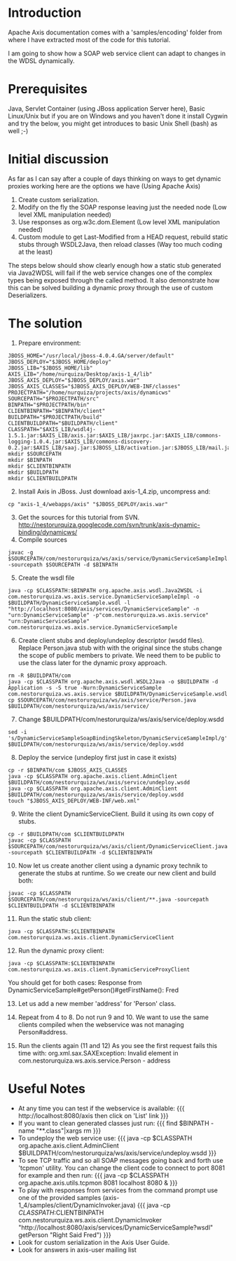 # Introduction

Apache Axis documentation comes with a 'samples/encoding' folder from where I have extracted most of the code for this tutorial.

I am going to show how a SOAP web service client can adapt to changes in the WDSL dynamically.

# Prerequisites

Java, Servlet Container (using JBoss application Server here), Basic Linux/Unix but if you are on Windows and you haven't done it install Cygwin and try the below, you might get introduces to basic Unix Shell (bash) as well ;-)

# Initial discussion

As far as I can say after a couple of days thinking on ways to get dynamic proxies working here are the options we have (Using Apache Axis)
1. Create custom serialization.
2. Modify on the fly the SOAP response leaving just the needed node (Low level XML manipulation needed)
3. Use responses as org.w3c.dom.Element (Low level XML manipulation needed)
4. Custom module to get Last-Modified from a HEAD request, rebuild static stubs through WSDL2Java, then reload classes (Way too much coding at the least)

The steps below should show clearly enough how a static stub generated via Java2WDSL will fail if the web service changes one of the complex types being exposed through the called method. It also demonstrate how this can be solved building a dynamic proxy through the use of custom Deserializers.

# The solution

1. Prepare environment:
```
JBOSS_HOME="/usr/local/jboss-4.0.4.GA/server/default"
JBOSS_DEPLOY="$JBOSS_HOME/deploy"
JBOSS_LIB="$JBOSS_HOME/lib"
AXIS_LIB="/home/nurquiza/Desktop/axis-1_4/lib"
JBOSS_AXIS_DEPLOY="$JBOSS_DEPLOY/axis.war"
JBOSS_AXIS_CLASSES="$JBOSS_AXIS_DEPLOY/WEB-INF/classes"
PROJECTPATH="/home/nurquiza/projects/axis/dynamicws"
SOURCEPATH="$PROJECTPATH/src"
BINPATH="$PROJECTPATH/bin"
CLIENTBINPATH="$BINPATH/client"
BUILDPATH="$PROJECTPATH/build"
CLIENTBUILDPATH="$BUILDPATH/client"
CLASSPATH="$AXIS_LIB/wsdl4j-1.5.1.jar:$AXIS_LIB/axis.jar:$AXIS_LIB/jaxrpc.jar:$AXIS_LIB/commons-logging-1.0.4.jar:$AXIS_LIB/commons-discovery-0.2.jar:$AXIS_LIB/saaj.jar:$JBOSS_LIB/activation.jar:$JBOSS_LIB/mail.jar"
mkdir $SOURCEPATH 
mkdir $BINPATH
mkdir $CLIENTBINPATH
mkdir $BUILDPATH
mkdir $CLIENTBUILDPATH
```
2. Install Axis in JBoss. Just download axis-1_4.zip, uncompress and:
```
cp "axis-1_4/webapps/axis" "$JBOSS_DEPLOY/axis.war" 
```
3. Get the sources for this tutorial from SVN.
  http://nestorurquiza.googlecode.com/svn/trunk/axis-dynamic-binding/dynamicws/
4. Compile sources
```
javac -g $SOURCEPATH/com/nestorurquiza/ws/axis/service/DynamicServiceSampleImpl.java -sourcepath $SOURCEPATH -d $BINPATH
```
5. Create the wsdl file
```
java -cp $CLASSPATH:$BINPATH org.apache.axis.wsdl.Java2WSDL -i com.nestorurquiza.ws.axis.service.DynamicServiceSampleImpl -o $BUILDPATH/DynamicServiceSample.wsdl -l "http://localhost:8080/axis/services/DynamicServiceSample" -n "urn:DynamicServiceSample" -p"com.nestorurquiza.ws.axis.service" "urn:DynamicServiceSample" com.nestorurquiza.ws.axis.service.DynamicServiceSample
```
6. Create client stubs and  deploy/undeploy descriptor (wsdd files). Replace Person.java stub with  with the original since the stubs change the scope of public members to private. We need them to be public to use the class later for the dynamic proxy approach.
```
rm -R $BUILDPATH/com
java -cp $CLASSPATH org.apache.axis.wsdl.WSDL2Java -o $BUILDPATH -d Application -s -S true -Nurn:DynamicServiceSample com.nestorurquiza.ws.axis.service $BUILDPATH/DynamicServiceSample.wsdl
cp $SOURCEPATH/com/nestorurquiza/ws/axis/service/Person.java $BUILDPATH/com/nestorurquiza/ws/axis/service/
```
7. Change $BUILDPATH/com/nestorurquiza/ws/axis/service/deploy.wsdd
```
sed -i 's/DynamicServiceSampleSoapBindingSkeleton/DynamicServiceSampleImpl/g' $BUILDPATH/com/nestorurquiza/ws/axis/service/deploy.wsdd 
```
8. Deploy the service (undeploy first just in case it exists)
```
cp -r $BINPATH/com $JBOSS_AXIS_CLASSES
java -cp $CLASSPATH org.apache.axis.client.AdminClient $BUILDPATH/com/nestorurquiza/ws/axis/service/undeploy.wsdd
java -cp $CLASSPATH org.apache.axis.client.AdminClient $BUILDPATH/com/nestorurquiza/ws/axis/service/deploy.wsdd
touch "$JBOSS_AXIS_DEPLOY/WEB-INF/web.xml"
```
9. Write the client DynamicServiceClient. Build it using its own copy of stubs.
```
cp -r $BUILDPATH/com $CLIENTBUILDPATH
javac -cp $CLASSPATH $SOURCEPATH/com/nestorurquiza/ws/axis/client/DynamicServiceClient.java -sourcepath $CLIENTBUILDPATH -d $CLIENTBINPATH
```
10. Now let us create another client using a dynamic proxy technik to generate the stubs at runtime. So we create our new client and build both:
```
javac -cp $CLASSPATH $SOURCEPATH/com/nestorurquiza/ws/axis/client/**.java -sourcepath $CLIENTBUILDPATH -d $CLIENTBINPATH
```
11. Run the static stub client:
```
java -cp $CLASSPATH:$CLIENTBINPATH com.nestorurquiza.ws.axis.client.DynamicServiceClient
```
12. Run the dynamic proxy client:
```
java -cp $CLASSPATH:$CLIENTBINPATH com.nestorurquiza.ws.axis.client.DynamicServiceProxyClient
```
You should get for both cases:
  Response from DynamicServiceSample#getPerson()#getFirstName(): Fred

13. Let us add a new member 'address' for 'Person' class. 

14. Repeat from 4 to 8. Do not run 9 and 10. We want to use the same clients compiled when the webservice was not managing Person#address.

15. Run the clients again (11 and 12) As you see the first request fails this time with:
  org.xml.sax.SAXException: Invalid element in com.nestorurquiza.ws.axis.service.Person - address

# Useful Notes

 - At any time you can test if the webservice is available:
   {{{
   http://localhost:8080/axis then click on 'List' link 
   }}}
 - If you want to clean generated classes just run:
   {{{
   find $BINPATH -name "**.class"|xargs rm
   }}}
 - To undeploy the web service use:
   {{{
   java -cp $CLASSPATH org.apache.axis.client.AdminClient $BUILDPATH/com/nestorurquiza/ws/axis/service/undeploy.wsdd
   }}}
 - To see TCP traffic and so all SOAP messages going back and forth use 'tcpmon' utility. You can change the client code to connect to port 8081 for example and then run:
   {{{
   java -cp $CLASSPATH org.apache.axis.utils.tcpmon 8081 localhost 8080 &
   }}}
 - To play with responses from services from the command prompt use one of the provided samples (axis-1_4/samples/client/DynamicInvoker.java)
   {{{
   java -cp $CLASSPATH:$CLIENTBINPATH com.nestorurquiza.ws.axis.client.DynamicInvoker "http://localhost:8080/axis/services/DynamicServiceSample?wsdl" getPerson  "Right Said Fred")
   }}}
 - Look for custom serialization in the Axis User Guide.
 - Look for answers in axis-user mailing list